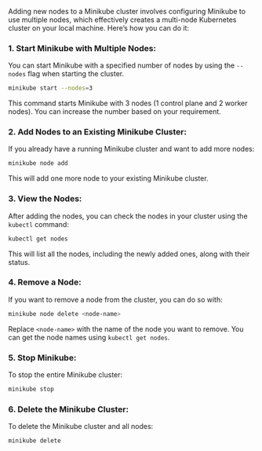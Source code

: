 
Adding new nodes to a Minikube cluster involves configuring Minikube to use multiple nodes, which effectively creates a multi-node Kubernetes cluster on your local machine. Here’s how you can do it:

### 1. **Start Minikube with Multiple Nodes:**
   You can start Minikube with a specified number of nodes by using the `--nodes` flag when starting the cluster.

   ```bash
   minikube start --nodes=3
   ```

   This command starts Minikube with 3 nodes (1 control plane and 2 worker nodes). You can increase the number based on your requirement.

### 2. **Add Nodes to an Existing Minikube Cluster:**
   If you already have a running Minikube cluster and want to add more nodes:

   ```bash
   minikube node add
   ```

   This will add one more node to your existing Minikube cluster.

### 3. **View the Nodes:**
   After adding the nodes, you can check the nodes in your cluster using the `kubectl` command:

   ```bash
   kubectl get nodes
   ```

   This will list all the nodes, including the newly added ones, along with their status.

### 4. **Remove a Node:**
   If you want to remove a node from the cluster, you can do so with:

   ```bash
   minikube node delete <node-name>
   ```

   Replace `<node-name>` with the name of the node you want to remove. You can get the node names using `kubectl get nodes`.

### 5. **Stop Minikube:**
   To stop the entire Minikube cluster:

   ```bash
   minikube stop
   ```

### 6. **Delete the Minikube Cluster:**
   To delete the Minikube cluster and all nodes:

   ```bash
   minikube delete
   ```

